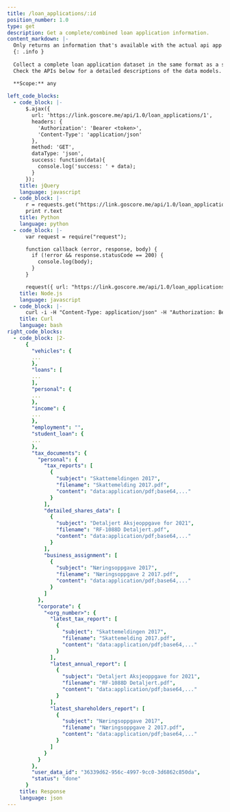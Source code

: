 ```yaml
---
title: /loan_applications/:id
position_number: 1.0
type: get
description: Get a complete/combined loan application information. 
content_markdown: |-
  Only returns an information that's available with the actual api app scope.
  {: .info }
  
  Collect a complete loan application dataset in the same format as a separated API responses below.
  Check the APIs below for a detailed descriptions of the data models.

  **Scope:** any
  
left_code_blocks:
  - code_block: |-
      $.ajax({
        url: 'https://link.goscore.me/api/1.0/loan_applications/1',
        headers: {
          'Authorization': 'Bearer <token>',
          'Content-Type': 'application/json'
        },
        method: 'GET',
        dataType: 'json',
        success: function(data){
          console.log('success: ' + data);
        }
      });
    title: jQuery
    language: javascript
  - code_block: |-
      r = requests.get("https://link.goscore.me/api/1.0/loan_applications/1", headers={ "Authorization": "Bearer <token>", "Content-Type": "application/json" })
      print r.text
    title: Python
    language: python
  - code_block: |-
      var request = require("request");

      function callback (error, response, body) {
        if (!error && response.statusCode == 200) {
          console.log(body);
        }
      }

      request({ url: "https://link.goscore.me/api/1.0/loan_applications/1", headers: { "Authorization": "Bearer <token>", "Content-Type": "application/json" }}, callback)
    title: Node.js
    language: javascript
  - code_block: |-
      curl -i -H "Content-Type: application/json" -H "Authorization: Bearer <token>" https://link.goscore.me/api/1.0/loan_applications/1
    title: Curl
    language: bash
right_code_blocks:
  - code_block: |2-
      {
        "vehicles": {
        ...
        },
        "loans": [
        ...
        ],
        "personal": {
        ...
        },
        "income": {
        ...
        },
        "employment": "",
        "student_loan": {
        ...
        },
        "tax_documents": {
          "personal": {
            "tax_reports": [
              {
                "subject": "Skattemeldingen 2017",
                "filename": "Skattemelding 2017.pdf",
                "content": "data:application/pdf;base64,..."
              }
            ],
            "detailed_shares_data": [
              {
                "subject": "Detaljert Aksjeoppgave for 2021",
                "filename": "RF-1088D Detaljert.pdf",
                "content": "data:application/pdf;base64,..."
              }
            ],
            "business_assignment": [
              {
                "subject": "Næringsoppgave 2017",
                "filename": "Næringsoppgave 2 2017.pdf",
                "content": "data:application/pdf;base64,..."
              }
            ]
          },
          "corporate": {
            "<org_number>": {
              "latest_tax_report": [
                {
                  "subject": "Skattemeldingen 2017",
                  "filename": "Skattemelding 2017.pdf",
                  "content": "data:application/pdf;base64,..."
                }
              ],
              "latest_annual_report": [
                {
                  "subject": "Detaljert Aksjeoppgave for 2021",
                  "filename": "RF-1088D Detaljert.pdf",
                  "content": "data:application/pdf;base64,..."
                }
              ],
              "latest_shareholders_report": [
                {
                  "subject": "Næringsoppgave 2017",
                  "filename": "Næringsoppgave 2 2017.pdf",
                  "content": "data:application/pdf;base64,..."
                }
              ]
            }
          }
        },
        "user_data_id": "36339d62-956c-4997-9cc0-3d6862c850da",
        "status": "done"
      }
    title: Response
    language: json
---
```

